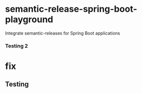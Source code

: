 # semantic-release-spring-boot-playground
Integrate semantic-releases for Spring Boot applications


### Testing 2




# fix

## Testing
